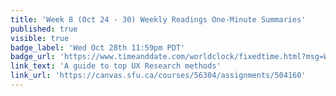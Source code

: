 ```yaml
---
title: 'Week 8 (Oct 24 - 30) Weekly Readings One-Minute Summaries'
published: true
visible: true
badge_label: 'Wed Oct 28th 11:59pm PDT'
badge_url: 'https://www.timeanddate.com/worldclock/fixedtime.html?msg=Week+2+%28Sep+12+-+18%29+Weekly+Readings+One-Minute+Summaries+Due+Date&iso=20201028T2359&p1=256'
link_text: 'A guide to top UX Research methods'
link_url: 'https://canvas.sfu.ca/courses/56304/assignments/504160'
---
```


